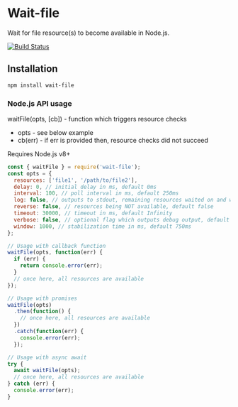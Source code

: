 # Wait-file

Wait for file resource(s) to become available in Node.js.

[![Build Status](https://travis-ci.com/endiliey/wait-file.svg?branch=master)](https://travis-ci.com/endiliey/wait-file)

## Installation

```bash
npm install wait-file
```

### Node.js API usage

waitFile(opts, [cb]) - function which triggers resource checks

- opts - see below example
- cb(err) - if err is provided then, resource checks did not succeed

Requires Node.js v8+

```javascript
const { waitFile } = require('wait-file');
const opts = {
  resources: ['file1', '/path/to/file2'],
  delay: 0, // initial delay in ms, default 0ms
  interval: 100, // poll interval in ms, default 250ms
  log: false, // outputs to stdout, remaining resources waited on and when complete or errored, default false
  reverse: false, // resources being NOT available, default false
  timeout: 30000, // timeout in ms, default Infinity
  verbose: false, // optional flag which outputs debug output, default false
  window: 1000, // stabilization time in ms, default 750ms
};

// Usage with callback function
waitFile(opts, function(err) {
  if (err) {
    return console.error(err);
  }
  // once here, all resources are available
});

// Usage with promises
waitFile(opts)
  .then(function() {
    // once here, all resources are available
  })
  .catch(function(err) {
    console.error(err);
  });

// Usage with async await
try {
  await waitFile(opts);
  // once here, all resources are available
} catch (err) {
  console.error(err);
}
```
